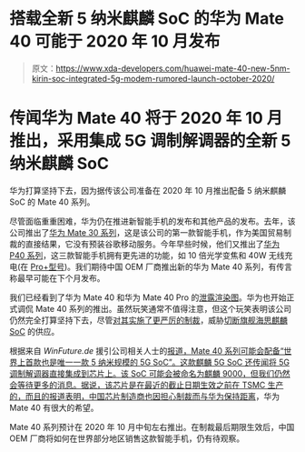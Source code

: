# 搭载全新 5 纳米麒麟 SoC 的华为 Mate 40 可能于 2020 年 10 月发布

> 原文：<https://www.xda-developers.com/huawei-mate-40-new-5nm-kirin-soc-integrated-5g-modem-rumored-launch-october-2020/>

# 传闻华为 Mate 40 将于 2020 年 10 月推出，采用集成 5G 调制解调器的全新 5 纳米麒麟 SoC

华为打算坚持下去，因为据传该公司准备在 2020 年 10 月推出配备 5 纳米麒麟 SoC 的 Mate 40 系列。

尽管面临重重困难，华为仍在推进新智能手机的发布和其他产品的发布。去年，该公司推出了[华为 Mate 30 系列](https://www.xda-developers.com/huawei-mate-30-pro-rs-porsche-design-specifications-features-pricing-availability/)，这是该公司的第一款智能手机，作为美国贸易制裁的直接结果，它没有预装谷歌移动服务。今年早些时候，他们又推出了[华为 P40 系列](https://www.xda-developers.com/huawei-p40-pro-specifications-features-pricing-availability/)，这三款智能手机拥有更先进的功能，如 10 倍光学变焦和 40W 无线充电(在 [Pro+型号](https://www.xda-developers.com/huawei-p40-pro-plus-outside-china-pre-order/))。我们期待中国 OEM 厂商推出新的华为 Mate 40 系列，有传言称最早可能在下个月发布。

我们已经看到了华为 Mate 40 和华为 Mate 40 Pro 的[泄露渲染图](https://www.xda-developers.com/huawei-mate-40-pro-leaked-renders-design-display/)。华为也开始正式调侃 Mate 40 系列的推出。虽然玩笑通常不值得注意，但这个玩笑表明该公司仍然完全打算坚持下去，尽管[对其实施了更严厉的制裁](https://www.xda-developers.com/usa-further-tightens-restrictions-huawei-will-not-extend-temporary-general-license/)，威胁[切断旗舰海思麒麟 SoC](https://www.xda-developers.com/huawei-mate-40-last-smartphone-kirin-chip/) 的供应。

根据来自 *WinFuture.de* 援引公司相关人士的[报道，Mate 40 系列可能会配备“世界上首款也是唯一一款 5 纳米规模的 5G SoC”。这款麒麟 5G SoC 还传闻将 5G 调制解调器直接集成到芯片上。该 SoC 可能会被命名为麒麟 9000，但我们仍然会等待更多的消息。据说，该芯片是在最近的截止日期生效之前在 TSMC 生产的，而且](https://winfuture.de/news,118278.html)[的报道表明，中国芯片制造商也因担心制裁而与华为保持距离](https://www.digitimes.com/news/a20200916PD210.html)，华为 Mate 40 有很大的希望。

Mate 40 系列预计在 2020 年 10 月中旬左右推出。在制裁最后期限生效后，中国 OEM 厂商将如何在世界部分地区销售这款智能手机，仍有待观察。